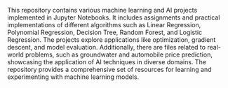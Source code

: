 This repository contains various machine learning and AI projects implemented in Jupyter Notebooks. It includes assignments and practical implementations of different algorithms such as Linear Regression, Polynomial Regression, Decision Tree, Random Forest, and Logistic Regression. The projects explore applications like optimization, gradient descent, and model evaluation. Additionally, there are files related to real-world problems, such as groundwater and automobile price prediction, showcasing the application of AI techniques in diverse domains. The repository provides a comprehensive set of resources for learning and experimenting with machine learning models.
